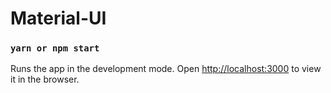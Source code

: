 # Material-UI 

### `yarn or npm start`

Runs the app in the development mode.
Open [http://localhost:3000](http://localhost:3000) to view it in the browser.
